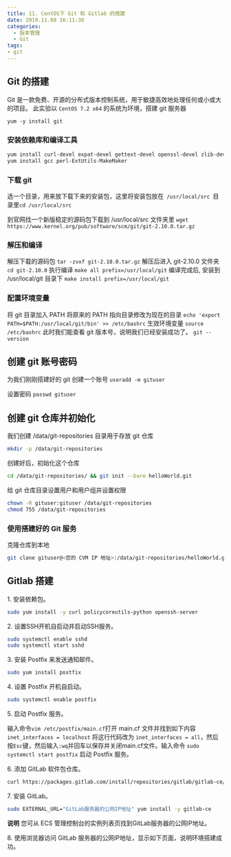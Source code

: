 ```yaml
---
title: 11. CentOS下 Git 和 Gitlab 的搭建
date: 2019.11.08 16:11:30
categories:
  - 版本管理
  - Git
tags:
- git
---
```


## Git 的搭建

Git 是一款免费、开源的分布式版本控制系统，用于敏捷高效地处理任何或小或大的项目。
此实验以 `CentOS 7.2 x64` 的系统为环境，搭建 git 服务器

`yum -y install git`

### 安装依赖库和编译工具

```sh
yum install curl-devel expat-devel gettext-devel openssl-devel zlib-devel
yum install gcc perl-ExtUtils-MakeMaker
```

### 下载 git

选一个目录，用来放下载下来的安装包，这里将安装包放在` /usr/local/src `目录里`cd /usr/local/src`

到官网找一个新版稳定的源码包下载到 /usr/local/src 文件夹里 `wget https://www.kernel.org/pub/software/scm/git/git-2.10.0.tar.gz`

### 解压和编译

解压下载的源码包
`tar -zvxf git-2.10.0.tar.gz`
解压后进入 git-2.10.0 文件夹
`cd git-2.10.0`
执行编译
`make all prefix=/usr/local/git`
编译完成后, 安装到 /usr/local/git 目录下
`make install prefix=/usr/local/git`

<!-- more -->

### 配置环境变量

将 git 目录加入 PATH
将原来的 PATH 指向目录修改为现在的目录
`echo 'export PATH=$PATH:/usr/local/git/bin' >> /etc/bashrc`
生效环境变量
`source /etc/bashrc`
此时我们能查看 git 版本号，说明我们已经安装成功了。
`git --version`

## 创建 git 账号密码

为我们刚刚搭建好的 git 创建一个账号 `useradd -m gituser`

设置密码 `passwd gituser`

## 创建 git 仓库并初始化

我们创建 /data/git-repositories 目录用于存放 git 仓库

```sh
mkdir -p /data/git-repositories
```

创建好后，初始化这个仓库

```sh
cd /data/git-repositories/ && git init --bare helloWorld.git
```

给 git 仓库目录设置用户和用户组并设置权限

```sh
chown -R gituser:gituser /data/git-repositories
chmod 755 /data/git-repositories
```

### 使用搭建好的 Git 服务

克隆仓库到本地

```sh
git clone gituser@<您的 CVM IP 地址>:/data/git-repositories/helloWorld.git
```

## Gitlab 搭建

1\. 安装依赖包。

```sh
sudo yum install -y curl policycoreutils-python openssh-server
```

2\. 设置SSH开机自启动并启动SSH服务。

```sh
sudo systemctl enable sshd
sudo systemctl start sshd
```

3\. 安装 Postfix 来发送通知邮件。

```sh
sudo yum install postfix
```

4\. 设置 Postfix 开机自启动。

```sh
sudo systemctl enable postfix
```

5\. 启动 Postfix 服务。

输入命令`vim /etc/postfix/main.cf`打开 main.cf 文件并找到如下内容 `inet_interfaces = localhost` 将这行代码改为 `inet_interfaces = all`，然后按`Esc`键，然后输入`:wq`并回车以保存并关闭main.cf文件。输入命令 `sudo systemctl start postfix` 启动 Postfix 服务。

6\. 添加 GitLab 软件包仓库。

```sh
curl https://packages.gitlab.com/install/repositories/gitlab/gitlab-ce/script.rpm.sh | sudo bash
```

7\. 安装 GitLab。

```sh
sudo EXTERNAL_URL="GitLab服务器的公网IP地址" yum install -y gitlab-ce
```

**说明** 您可从 ECS 管理控制台的实例列表页找到GitLab服务器的公网IP地址。

8\. 使用浏览器访问 GitLab 服务器的公网IP地址，显示如下页面，说明环境搭建成功。
